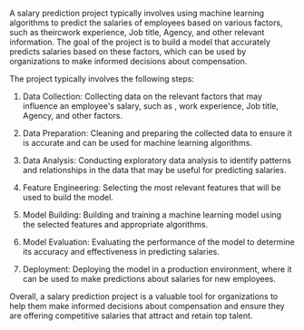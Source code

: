 A salary prediction project typically involves using machine learning algorithms to predict the salaries of employees 
based on various factors, such as theircwork experience, Job title, Agency, and other relevant information.
The goal of the project is to build a model that accurately predicts salaries based on these factors, 
which can be used by organizations to make informed decisions about compensation.

The project typically involves the following steps:

1. Data Collection: 
   Collecting data on the relevant factors that may influence an employee's salary, such as , work experience, Job title, Agency, and other factors.

2. Data Preparation:
   Cleaning and preparing the collected data to ensure it is accurate and can be used for machine learning algorithms.

3. Data Analysis: 
   Conducting exploratory data analysis to identify patterns and relationships in the data that may be useful for predicting salaries.

4. Feature Engineering: 
   Selecting the most relevant features that will be used to build the model.

5. Model Building: 
   Building and training a machine learning model using the selected features and appropriate algorithms.

6. Model Evaluation: 
   Evaluating the performance of the model to determine its accuracy and effectiveness in predicting salaries.

7. Deployment: 
   Deploying the model in a production environment, where it can be used to make predictions about salaries for new employees.
   
Overall, a salary prediction project is a valuable tool for organizations
to help them make informed decisions about compensation and ensure they
are offering competitive salaries that attract and retain top talent. 
